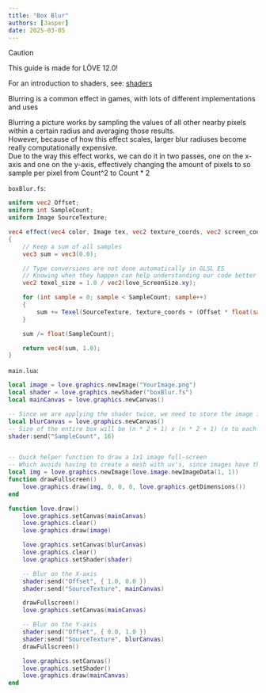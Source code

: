 ```yaml
---
title: "Box Blur"
authors: [Jasper]
date: 2025-03-05
---
```


> [!CAUTION]
> This guide is made for LÖVE 12.0!


For an introduction to shaders, see: [shaders](shaders)

Blurring is a common effect in games, with lots of different implementations and uses

Blurring a picture works by sampling the values of all other nearby pixels within a certain radius and averaging those results.      
However, because of how this effect scales, larger blur radiuses become really computationally expensive.       
Due to the way this effect works, we can do it in two passes, one on the x-axis and one on the y-axis, effectively changing the amount of pixels to so sample per pixel from Count^2 to Count * 2

`boxBlur.fs`:
```glsl
uniform vec2 Offset;
uniform int SampleCount;
uniform Image SourceTexture;

vec4 effect(vec4 color, Image tex, vec2 texture_coords, vec2 screen_coords)
{
    // Keep a sum of all samples
    vec3 sum = vec3(0.0);

    // Type conversions are not done automatically in GLSL ES 
    // Knowing when they happen can help understanding our code better and improve compatability
    vec2 texel_size = 1.0 / vec2(love_ScreenSize.xy);

    for (int sample = 0; sample < SampleCount; sample++)
    {
        sum += Texel(SourceTexture, texture_coords + (Offset * float(sample)) * texel_size).rgb;
    }

    sum /= float(SampleCount);

    return vec4(sum, 1.0);
}
```

`main.lua`:
```lua
local image = love.graphics.newImage("YourImage.png")
local shader = love.graphics.newShader("boxBlur.fs")
local mainCanvas = love.graphics.newCanvas()

-- Since we are applying the shader twice, we need to store the image in between passes
local blurCanvas = love.graphics.newCanvas()
-- Size of the entire box will be (n * 2 + 1) x (n * 2 + 1) (n to each side + center)
shader:send("SampleCount", 16)


-- Quick helper function to draw a 1x1 image full-screen
-- Which avoids having to create a mesh with uv's, since images have that by default
local img = love.graphics.newImage(love.image.newImageData(1, 1))
function drawFullscreen()
    love.graphics.draw(img, 0, 0, 0, love.graphics.getDimensions())
end

function love.draw()
    love.graphics.setCanvas(mainCanvas)
    love.graphics.clear()
    love.graphics.draw(image)

    love.graphics.setCanvas(blurCanvas)
    love.graphics.clear()
    love.graphics.setShader(shader)

    -- Blur on the X-axis
    shader:send("Offset", { 1.0, 0.0 })
    shader:send("SourceTexture", mainCanvas)

    drawFullscreen()
    love.graphics.setCanvas(mainCanvas)

    -- Blur on the Y-axis
    shader:send("Offset", { 0.0, 1.0 })
    shader:send("SourceTexture", blurCanvas)
    drawFullscreen()

    love.graphics.setCanvas()
    love.graphics.setShader()
    love.graphics.draw(mainCanvas)
end
```